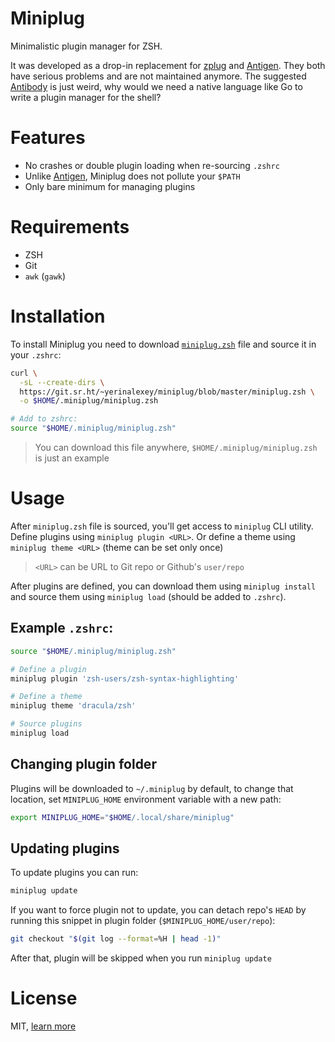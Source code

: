 # Miniplug
Minimalistic plugin manager for ZSH.

It was developed as a drop-in replacement for [zplug](https://github.com/zplug/zplug) and [Antigen](https://github.com/zsh-users/antigen). They both have serious problems and are not maintained anymore.
The suggested [Antibody](https://github.com/getantibody/antibody) is just weird, why would we need a native language like Go to write a plugin manager for the shell?

# Features
- No crashes or double plugin loading when re-sourcing `.zshrc`
- Unlike [Antigen](https://github.com/zsh-users/antigen), Miniplug does not pollute your `$PATH`
- Only bare minimum for managing plugins

# Requirements
- ZSH
- Git
- `awk` (`gawk`)

# Installation
To install Miniplug you need to download [`miniplug.zsh`](./miniplug.zsh) file and source it in your `.zshrc`:
```sh
curl \
  -sL --create-dirs \
  https://git.sr.ht/~yerinalexey/miniplug/blob/master/miniplug.zsh \
  -o $HOME/.miniplug/miniplug.zsh

# Add to zshrc:
source "$HOME/.miniplug/miniplug.zsh"
```
> You can download this file anywhere, `$HOME/.miniplug/miniplug.zsh` is just an example

# Usage
After `miniplug.zsh` file is sourced, you'll get access to `miniplug` CLI
utility. Define plugins using `miniplug plugin <URL>`. Or define a theme using
`miniplug theme <URL>` (theme can be set only once)
> `<URL>` can be URL to Git repo or Github's `user/repo`

After plugins are defined, you can download them using `miniplug install` and
source them using `miniplug load` (should be added to `.zshrc`).

## Example `.zshrc`:
```sh
source "$HOME/.miniplug/miniplug.zsh"

# Define a plugin
miniplug plugin 'zsh-users/zsh-syntax-highlighting'

# Define a theme
miniplug theme 'dracula/zsh'

# Source plugins
miniplug load
```

## Changing plugin folder
Plugins will be downloaded to `~/.miniplug` by default, to change that
location, set `MINIPLUG_HOME` environment variable with a new path:
```sh
export MINIPLUG_HOME="$HOME/.local/share/miniplug"
```

## Updating plugins
To update plugins you can run:
```sh
miniplug update
```

If you want to force plugin not to update, you can detach repo's `HEAD` by running this snippet in plugin folder (`$MINIPLUG_HOME/user/repo`):
```sh
git checkout "$(git log --format=%H | head -1)"
```

After that, plugin will be skipped when you run `miniplug update`

# License
MIT, [learn more](./LICENSE)
